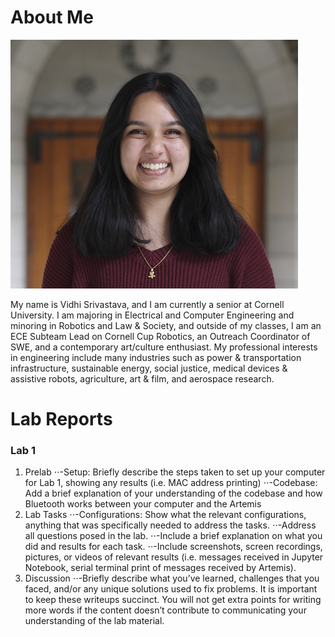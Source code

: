 
# About Me
<img src="images/CCRT_2024_Cropped.png">

My name is Vidhi Srivastava, and I am currently a senior at Cornell University. I am majoring in Electrical and Computer Engineering and minoring in Robotics and Law & Society, and outside of my classes, I am an ECE Subteam Lead on Cornell Cup Robotics, an Outreach Coordinator of SWE, and a contemporary art/culture enthusiast. My professional interests in engineering include many industries such as power & transportation infrastructure, sustainable energy, social justice, medical devices & assistive robots, agriculture, art & film, and aerospace research.

# Lab Reports
### Lab 1
1. Prelab
⋅⋅-Setup: Briefly describe the steps taken to set up your computer for Lab 1, showing any results (i.e. MAC address printing)
⋅⋅-Codebase: Add a brief explanation of your understanding of the codebase and how Bluetooth works between your computer and the Artemis
3. Lab Tasks
⋅⋅-Configurations: Show what the relevant configurations, anything that was specifically needed to address the tasks.
⋅⋅-Address all questions posed in the lab.
⋅⋅-Include a brief explanation on what you did and results for each task.
⋅⋅-Include screenshots, screen recordings, pictures, or videos of relevant results (i.e. messages received in Jupyter Notebook, serial terminal print of messages received by Artemis).
4. Discussion
⋅⋅-Briefly describe what you’ve learned, challenges that you faced, and/or any unique solutions used to fix problems. It is important to keep these writeups succinct. You will not get extra points for writing more words if the content doesn’t contribute to communicating your understanding of the lab material.
